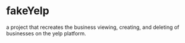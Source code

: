 # fakeYelp
a project that recreates the business viewing, creating, and deleting of businesses on the yelp platform.